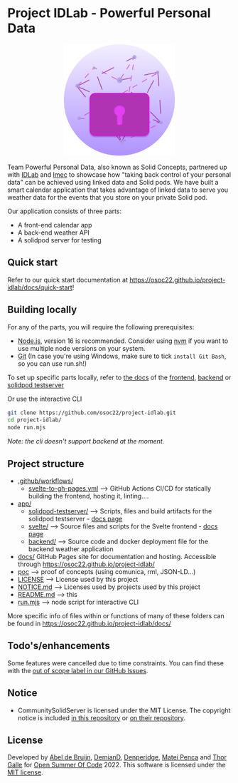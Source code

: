 # Project IDLab - Powerful Personal Data

<div align="center">
  <img src="./docs/assets/powerful-personal-data-crest.svg" width="250px" />
</div>

Team Powerful Personal Data, also known as Solid Concepts, partnered up with [IDLab](https://www.ugent.be/ea/idlab/en) and [Imec](https://www.imec-int.com/en) to showcase how "taking back control of your personal data" can be achieved using linked data and Solid pods. We have built a smart calendar application that takes advantage of linked data to serve you weather data for the events that you store on your private Solid pod.

Our application consists of three parts:
- A front-end calendar app
- A back-end weather API
- A solidpod server for testing

## Quick start
Refer to our quick start documentation at https://osoc22.github.io/project-idlab/docs/quick-start!

## Building locally

For any of the parts, you will require the following prerequisites:
- [Node.js](https://nodejs.org/en/), version 16 is recommended. Consider using [nvm](https://github.com/nvm-sh/nvm) if you want to use multiple node versions on your system.
- [Git](https://git-scm.com/downloads) (In case you're using Windows, make sure to tick `install Git Bash`, so you can use run.sh!)

To set up specific parts locally, refer to [the docs](https://osoc22.github.io/project-idlab/docs/) of the [frontend](https://osoc22.github.io/project-idlab/docs/svelte/), [backend](https://osoc22.github.io/project-idlab/docs/backend/) or [solidpod testserver](https://osoc22.github.io/project-idlab/docs/solidpod-testserver/) 

Or use the interactive CLI
```bash
git clone https://github.com/osoc22/project-idlab.git
cd project-idlab/
node run.mjs
```
*Note: the cli doesn't support backend at the moment.*

## Project structure
- [.github/workflows/](.github/workflows/)
  - [svelte-to-gh-pages.yml](.github/workflows/svelte-to-gh-pages.yml) --> GitHub Actions CI/CD for statically building the frontend, hosting it, linting.... 
- [app/](app/)
  - [solidpod-testserver/](app/solidpod-testserver/) --> Scripts, files and build artifacts for the solidpod testserver - [docs page](https://osoc22.github.io/project-idlab/docs/solidpod-testserver/)
  - [svelte/](app/svelte/) --> Source files and scripts for the Svelte frontend - [docs page](https://osoc22.github.io/project-idlab/docs/svelte/)
  - [backend/](app/backend) --> Source code and docker deployment file for the backend weather application
- [docs/](docs/) GitHub Pages site for documentation and hosting. Accessible through https://osoc22.github.io/project-idlab/
- [poc](poc/) --> proof of concepts (using comunica, rml, JSON-LD...)
- [LICENSE](LICENSE) --> License used by this project
- [NOTICE.md](https://github.com/osoc22/project-idlab/blob/master/NOTICE.md) --> Licenses used by projects used by this project
- [README.md](README.md) --> this
- [run.mjs](run.mjs) --> node script for interactive CLI

More specific info of files within or functions of many of these folders can be found in https://osoc22.github.io/project-idlab/docs/

## Todo's/enhancements
Some features were cancelled due to time constraints. You can find these with the [out of scope label in our GitHub Issues](https://github.com/osoc22/project-idlab/issues?q=is%3Aissue+label%3A%22out+of+scope%22).

## Notice
- CommunitySolidServer is licensed under the MIT License. The copyright notice is included [in this repository](NOTICE.md#CommunitySolidServer) or [on their repository](https://github.com/CommunitySolidServer/CommunitySolidServer/blob/main/LICENSE.md).

## License
Developed by [Abel de Bruijn](https://github.com/yustarandomname), [DemianD](https://github.com/demiand), [Denperidge](https://github.com/Denperidge), [Matei Penca](https://github.com/Matei9721) and [Thor Galle](https://github.com/th0rgall) for [Open Summer Of Code](https://osoc.be/) 2022.
This software is licensed under the [MIT license](LICENSE).
